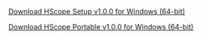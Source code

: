 [Download HScope Setup v1.0.0 for Windows (64-bit)](https://github.com/Omid03/HScope/releases/download/v1.0.0/HScope-Setup-1.0.0.exe)

[Download HScope Portable v1.0.0 for Windows (64-bit)](https://github.com/Omid03/HScope/releases/download/v1.0.0/HScope.exe)
